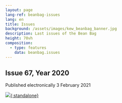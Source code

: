 ```yaml
---
layout: page
lang-ref: beanbag-issues
lang: en
title: Issues
background: /assets/images/kew_beanbag_banner.jpg
description: Last issues of the Bean Bag
height: 70vh
composition:
  - type: features
    data: beanbag.issues
---
```


## Issue 67, Year 2020
Published electronically 3 February 2021

[![](/assets/images/bb-67-cover-2.png){:standalone}](/media/The_BB_Newsletter_Issue67_2020.pdf)
